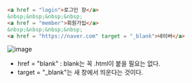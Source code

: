 ```html
<a href = "login">로그인 창</a>
&nbsp;&nbsp;&nbsp;&nbsp;
<a href = "member">회원가입</a>
&nbsp;&nbsp;&nbsp;&nbsp;
<a href = "https://naver.com" target = "_blank">네이버</a>
```

![image](https://github.com/B-O-P/secondbrain/assets/117426928/50780047-c57d-491e-a0d1-9b05477d387f)

+ href = "blank" : blank는 꼭 .html이 붙을 필요는 없다.
+ target = "_blank"는 새 창에서 띄운다는 것이다.
